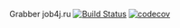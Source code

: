 Grabber job4j.ru
[![Build Status](https://travis-ci.org/uglis/job4j_grabber.svg?branch=master)](https://travis-ci.org/uglis/job4j_grabber)
[![codecov](https://codecov.io/gh/uglis/job4j_grabber/branch/master/graph/badge.svg)](https://codecov.io/gh/uglis/job4j_grabber)
